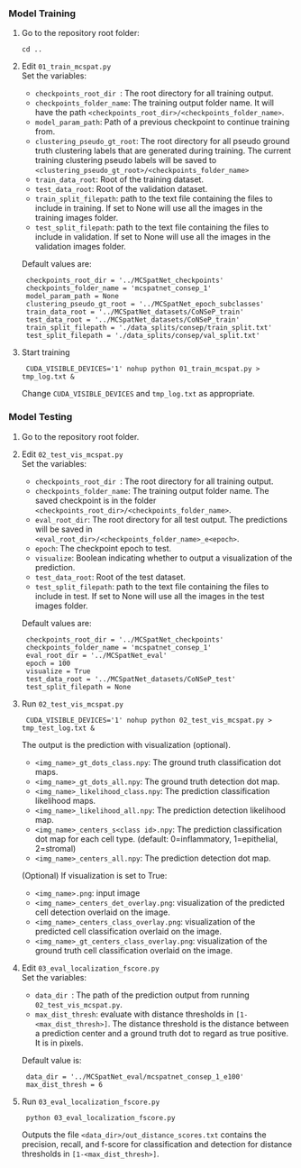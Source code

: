 
### Model Training

1. Go to the repository root folder:
	
	`cd ..`

2. Edit `01_train_mcspat.py` <br/>
Set the variables: 
	- `checkpoints_root_dir `: The root directory for all training output. <br/>
	- `checkpoints_folder_name`: The training output folder name. It will have the path `<checkpoints_root_dir>/<checkpoints_folder_name>`. <br/>
	- `model_param_path`: Path of a previous checkpoint to continue training from. <br/>
	- `clustering_pseudo_gt_root`: The root directory for all pseudo ground truth clustering labels that are generated during training. The current training clustering pseudo labels will be saved to `<clustering_pseudo_gt_root>/<checkpoints_folder_name>` <br/>
	- `train_data_root`: Root of the training dataset. <br/>
	- `test_data_root`: Root of the validation dataset. <br/>
	- `train_split_filepath`: path to the text file containing the files to include in training. If set to None will use all the images in the training images folder. <br/>
	- `test_split_filepath`: path to the text file containing the files to include in validation. If set to None will use all the images in the validation images folder. <br/>
	
 
	Default values are:

	    checkpoints_root_dir = '../MCSpatNet_checkpoints' 
		checkpoints_folder_name = 'mcspatnet_consep_1'
		model_param_path = None
		clustering_pseudo_gt_root = '../MCSpatNet_epoch_subclasses'
		train_data_root = '../MCSpatNet_datasets/CoNSeP_train'
		test_data_root = '../MCSpatNet_datasets/CoNSeP_train'
		train_split_filepath = './data_splits/consep/train_split.txt'
		test_split_filepath = './data_splits/consep/val_split.txt'

 
6. Start training
		
		CUDA_VISIBLE_DEVICES='1' nohup python 01_train_mcspat.py > tmp_log.txt &

	Change `CUDA_VISIBLE_DEVICES` and `tmp_log.txt` as appropriate.
 
### Model Testing

1. Go to the repository root folder.

2. Edit `02_test_vis_mcspat.py` <br/>
Set the variables: 
	- `checkpoints_root_dir `: The root directory for all training output. <br/>
	- `checkpoints_folder_name`: The training output folder name. The saved checkpoint is in the folder `<checkpoints_root_dir>/<checkpoints_folder_name>`. <br/>
	- `eval_root_dir`: The root directory for all test output. The predictions will be saved in `<eval_root_dir>/<checkpoints_folder_name>_e<epoch>`. <br/>
	- `epoch`: The checkpoint epoch to test.
	- `visualize`: Boolean indicating whether to output a visualization of the prediction. <br/>
	- `test_data_root`: Root of the test dataset. <br/>
	- `test_split_filepath`: path to the text file containing the files to include in test. If set to None will use all the images in the test images folder. <br/>
	
 
	Default values are:

	    checkpoints_root_dir = '../MCSpatNet_checkpoints' 
		checkpoints_folder_name = 'mcspatnet_consep_1'
		eval_root_dir = '../MCSpatNet_eval'
		epoch = 100
		visualize = True
		test_data_root = '../MCSpatNet_datasets/CoNSeP_test'
		test_split_filepath = None

3. Run `02_test_vis_mcspat.py`

		CUDA_VISIBLE_DEVICES='1' nohup python 02_test_vis_mcspat.py > tmp_test_log.txt &

	The output is the prediction with visualization (optional).

	- `<img_name>_gt_dots_class.npy`: The ground truth classification dot maps.  
	- `<img_name>_gt_dots_all.npy`: The ground truth detection dot map.  
	- `<img_name>_likelihood_class.npy`: The prediction classification likelihood maps. 
	- `<img_name>_likelihood_all.npy`: The prediction detection likelihood map. 
	- `<img_name>_centers_s<class id>.npy`: The prediction classification dot map for each cell type. (default: 0=inflammatory, 1=epithelial, 2=stromal) 
	- `<img_name>_centers_all.npy`: The prediction detection dot map.  
	
	(Optional) If visualization is set to True: 
	- `<img_name>.png`: input image
	- `<img_name>_centers_det_overlay.png`: visualization of the predicted cell detection overlaid on the image. 
	- `<img_name>_centers_class_overlay.png`: visualization of the predicted cell classification overlaid on the image. 
	- `<img_name>_gt_centers_class_overlay.png`: visualization of the ground truth cell classification overlaid on the image. 

4. Edit `03_eval_localization_fscore.py`<br/>
Set the variables: 
	- `data_dir `: The path of the prediction output from running `02_test_vis_mcspat.py`. <br/>
	- `max_dist_thresh`: evaluate with distance thresholds in `[1-<max_dist_thresh>]`. The distance threshold is the distance between a prediction center and a ground truth dot to regard as true positive. It is in pixels.

 
	Default value is:

	    data_dir = '../MCSpatNet_eval/mcspatnet_consep_1_e100'
		max_dist_thresh = 6
 
5. Run `03_eval_localization_fscore.py`

		python 03_eval_localization_fscore.py 

	Outputs the file `<data_dir>/out_distance_scores.txt` contains the precision, recall, and f-score for classification and detection for distance thresholds in `[1-<max_dist_thresh>]`.

